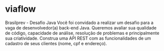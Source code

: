 # viaflow

Brasilprev - Desafio Java
Você foi convidado a realizar um desafio para a vaga de desenvolvedor(a) back-end Java.
Queremos avaliar sua qualidade de código, capacidade de análise, resolução de
problemas e principalmente sua criatividade.
Construa uma API REST com as funcionalidades de um cadastro de seus clientes (nome,
cpf e endereço). 
